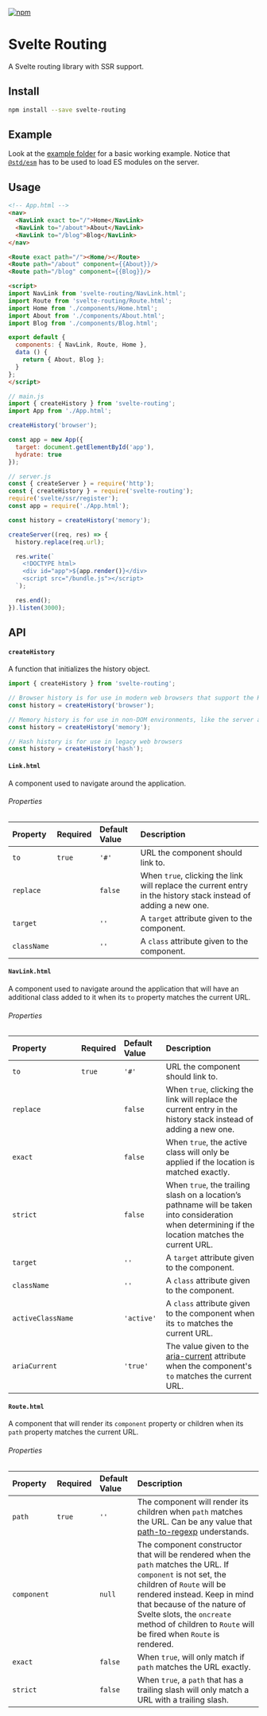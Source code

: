 [![npm][npm]][npm-url]

# Svelte Routing

A Svelte routing library with SSR support.

## Install

```bash
npm install --save svelte-routing
```

## Example

Look at the [example folder][example-folder-url] for a basic working example. Notice that [`@std/esm`][std-esm-url] has to be used to load ES modules on the server.

## Usage

```html
<!-- App.html -->
<nav>
  <NavLink exact to="/">Home</NavLink>
  <NavLink to="/about">About</NavLink>
  <NavLink to="/blog">Blog</NavLink>
</nav>

<Route exact path="/"><Home/></Route>
<Route path="/about" component={{About}}/>
<Route path="/blog" component={{Blog}}/>

<script>
import NavLink from 'svelte-routing/NavLink.html';
import Route from 'svelte-routing/Route.html';
import Home from './components/Home.html';
import About from './components/About.html';
import Blog from './components/Blog.html';

export default {
  components: { NavLink, Route, Home },
  data () {
    return { About, Blog };
  }
};
</script>
```

```javascript
// main.js
import { createHistory } from 'svelte-routing';
import App from './App.html';

createHistory('browser');

const app = new App({
  target: document.getElementById('app'),
  hydrate: true
});
```

```javascript
// server.js
const { createServer } = require('http');
const { createHistory } = require('svelte-routing');
require('svelte/ssr/register');
const app = require('./App.html');

const history = createHistory('memory');

createServer((req, res) => {
  history.replace(req.url);

  res.write(`
    <!DOCTYPE html>
    <div id="app">${app.render()}</div>
    <script src="/bundle.js"></script>
  `);

  res.end();
}).listen(3000);
```

## API

#### `createHistory`

A function that initializes the history object.

```javascript
import { createHistory } from 'svelte-routing';

// Browser history is for use in modern web browsers that support the HTML5 history API
const history = createHistory('browser');

// Memory history is for use in non-DOM environments, like the server and tests
const history = createHistory('memory');

// Hash history is for use in legacy web browsers
const history = createHistory('hash');
```

#### `Link.html`

A component used to navigate around the application.

###### Properties

| Property    | Required | Default Value | Description                                                                                                     |
| :---------- | :------- | :------------ | :-------------------------------------------------------------------------------------------------------------- |
| `to`        | `true`   | `'#'`         | URL the component should link to.                                                                               |
| `replace`   |          | `false`       | When `true`, clicking the link will replace the current entry in the history stack instead of adding a new one. |
| `target`    |          | `''`          | A `target` attribute given to the component.                                                                    |
| `className` |          | `''`          | A `class` attribute given to the component.                                                                     |

#### `NavLink.html`

A component used to navigate around the application that will have an additional
class added to it when its `to` property matches the current URL.

###### Properties

| Property          | Required | Default Value | Description                                                                                                                                         |
| :---------------- | :------- | :------------ | :-------------------------------------------------------------------------------------------------------------------------------------------------- |
| `to`              | `true`   | `'#'`         | URL the component should link to.                                                                                                                   |
| `replace`         |          | `false`       | When `true`, clicking the link will replace the current entry in the history stack instead of adding a new one.                                     |
| `exact`           |          | `false`       | When `true`, the active class will only be applied if the location is matched exactly.                                                              |
| `strict`          |          | `false`       | When `true`, the trailing slash on a location’s pathname will be taken into consideration when determining if the location matches the current URL. |
| `target`          |          | `''`          | A `target` attribute given to the component.                                                                                                        |
| `className`       |          | `''`          | A `class` attribute given to the component.                                                                                                         |
| `activeClassName` |          | `'active'`    | A `class` attribute given to the component when its `to` matches the current URL.                                                                   |
| `ariaCurrent`     |          | `'true'`      | The value given to the [aria-current][aria-current-url] attribute when the component's `to` matches the current URL.                                |

#### `Route.html`

A component that will render its `component` property or children when its `path` property matches the
current URL.

###### Properties

| Property    | Required | Default Value | Description                                                                                                                                                                                                                                                                                                 |
| :---------- | :------- | :------------ | :---------------------------------------------------------------------------------------------------------------------------------------------------------------------------------------------------------------------------------------------------------------------------------------------------------- |
| `path`      | `true`   | `''`          | The component will render its children when `path` matches the URL. Can be any value that [path-to-regexp][regexp-url] understands.                                                                                                                                                                         |
| `component` |          | `null`        | The component constructor that will be rendered when the `path` matches the URL. If `component` is not set, the children of `Route` will be rendered instead. Keep in mind that because of the nature of Svelte slots, the `oncreate` method of children to `Route` will be fired when `Route` is rendered. |
| `exact`     |          | `false`       | When `true`, will only match if `path` matches the URL exactly.                                                                                                                                                                                                                                             |
| `strict`    |          | `false`       | When `true`, a `path` that has a trailing slash will only match a URL with a trailing slash.                                                                                                                                                                                                                |

[npm]: https://img.shields.io/npm/v/svelte-routing.svg
[npm-url]: https://npmjs.com/package/svelte-routing
[example-folder-url]: https://github.com/EmilTholin/svelte-routing/tree/master/example
[std-esm-url]: https://github.com/standard-things/esm
[aria-current-url]: https://tink.uk/using-the-aria-current-attribute
[regexp-url]: https://www.npmjs.com/package/path-to-regexp
